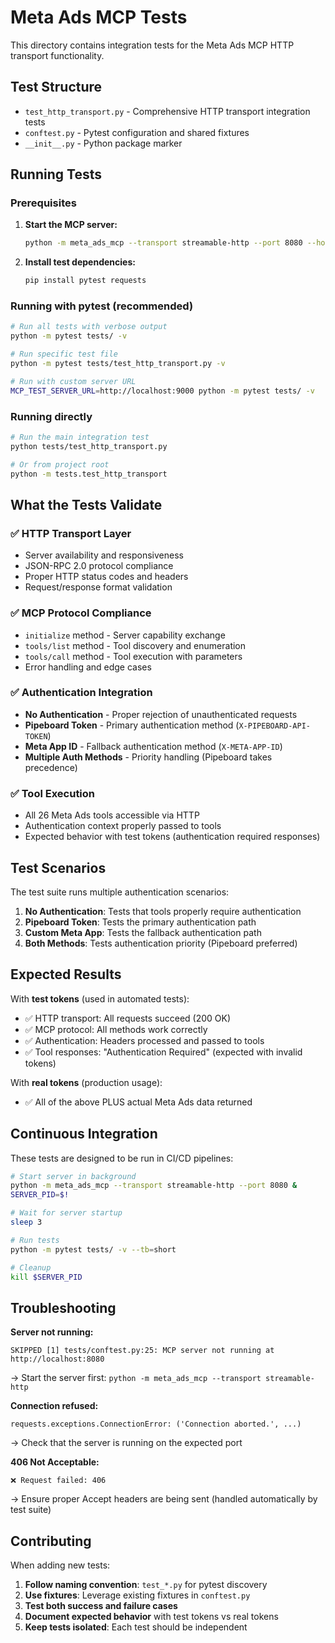 # Meta Ads MCP Tests

This directory contains integration tests for the Meta Ads MCP HTTP transport functionality.

## Test Structure

- `test_http_transport.py` - Comprehensive HTTP transport integration tests
- `conftest.py` - Pytest configuration and shared fixtures
- `__init__.py` - Python package marker

## Running Tests

### Prerequisites

1. **Start the MCP server:**
   ```bash
   python -m meta_ads_mcp --transport streamable-http --port 8080 --host localhost
   ```

2. **Install test dependencies:**
   ```bash
   pip install pytest requests
   ```

### Running with pytest (recommended)

```bash
# Run all tests with verbose output
python -m pytest tests/ -v

# Run specific test file
python -m pytest tests/test_http_transport.py -v

# Run with custom server URL
MCP_TEST_SERVER_URL=http://localhost:9000 python -m pytest tests/ -v
```

### Running directly

```bash
# Run the main integration test
python tests/test_http_transport.py

# Or from project root
python -m tests.test_http_transport
```

## What the Tests Validate

### ✅ HTTP Transport Layer
- Server availability and responsiveness
- JSON-RPC 2.0 protocol compliance
- Proper HTTP status codes and headers
- Request/response format validation

### ✅ MCP Protocol Compliance
- `initialize` method - Server capability exchange
- `tools/list` method - Tool discovery and enumeration
- `tools/call` method - Tool execution with parameters
- Error handling and edge cases

### ✅ Authentication Integration
- **No Authentication** - Proper rejection of unauthenticated requests
- **Pipeboard Token** - Primary authentication method (`X-PIPEBOARD-API-TOKEN`)
- **Meta App ID** - Fallback authentication method (`X-META-APP-ID`)
- **Multiple Auth Methods** - Priority handling (Pipeboard takes precedence)

### ✅ Tool Execution
- All 26 Meta Ads tools accessible via HTTP
- Authentication context properly passed to tools
- Expected behavior with test tokens (authentication required responses)

## Test Scenarios

The test suite runs multiple authentication scenarios:

1. **No Authentication**: Tests that tools properly require authentication
2. **Pipeboard Token**: Tests the primary authentication path
3. **Custom Meta App**: Tests the fallback authentication path  
4. **Both Methods**: Tests authentication priority (Pipeboard preferred)

## Expected Results

With **test tokens** (used in automated tests):
- ✅ HTTP transport: All requests succeed (200 OK)
- ✅ MCP protocol: All methods work correctly
- ✅ Authentication: Headers processed and passed to tools
- ✅ Tool responses: "Authentication Required" (expected with invalid tokens)

With **real tokens** (production usage):
- ✅ All of the above PLUS actual Meta Ads data returned

## Continuous Integration

These tests are designed to be run in CI/CD pipelines:

```bash
# Start server in background
python -m meta_ads_mcp --transport streamable-http --port 8080 &
SERVER_PID=$!

# Wait for server startup
sleep 3

# Run tests
python -m pytest tests/ -v --tb=short

# Cleanup
kill $SERVER_PID
```

## Troubleshooting

**Server not running:**
```
SKIPPED [1] tests/conftest.py:25: MCP server not running at http://localhost:8080
```
→ Start the server first: `python -m meta_ads_mcp --transport streamable-http`

**Connection refused:**
```
requests.exceptions.ConnectionError: ('Connection aborted.', ...)
```
→ Check that the server is running on the expected port

**406 Not Acceptable:**
```
❌ Request failed: 406
```
→ Ensure proper Accept headers are being sent (handled automatically by test suite)

## Contributing

When adding new tests:

1. **Follow naming convention**: `test_*.py` for pytest discovery
2. **Use fixtures**: Leverage existing fixtures in `conftest.py`
3. **Test both success and failure cases**
4. **Document expected behavior** with test tokens vs real tokens
5. **Keep tests isolated**: Each test should be independent 